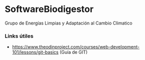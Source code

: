 # SoftwareBiodigestor
Grupo de Energías Limpias y Adaptación al Cambio Climatico

### Links útiles

- https://www.theodinproject.com/courses/web-development-101/lessons/git-basics (Guía de GIT)
